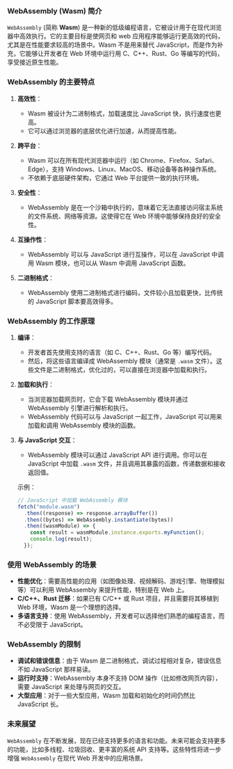 ### WebAssembly (Wasm) 简介

`WebAssembly` (简称 **Wasm**) 是一种新的低级编程语言，它被设计用于在现代浏览器中高效执行。它的主要目标是使网页和 web 应用程序能够运行更高效的代码，尤其是在性能要求较高的场景中。Wasm 不是用来替代 JavaScript，而是作为补充，它能够让开发者在 Web 环境中运行用 C、C++、Rust、Go 等编写的代码，享受接近原生性能。

### WebAssembly 的主要特点

1. **高效性**：

   - Wasm 被设计为二进制格式，加载速度比 JavaScript 快，执行速度也更高。
   - 它可以通过浏览器的底层优化进行加速，从而提高性能。

2. **跨平台**：

   - Wasm 可以在所有现代浏览器中运行（如 Chrome、Firefox、Safari、Edge），支持 Windows、Linux、MacOS、移动设备等各种操作系统。
   - 不依赖于底层硬件架构，它通过 Web 平台提供一致的执行环境。

3. **安全性**：

   - WebAssembly 是在一个沙箱中执行的，意味着它无法直接访问宿主系统的文件系统、网络等资源。这使得它在 Web 环境中能够保持良好的安全性。

4. **互操作性**：

   - WebAssembly 可以与 JavaScript 进行互操作，可以在 JavaScript 中调用 Wasm 模块，也可以从 Wasm 中调用 JavaScript 函数。

5. **二进制格式**：

   - WebAssembly 使用二进制格式进行编码，文件较小且加载更快，比传统的 JavaScript 脚本要高效得多。

### WebAssembly 的工作原理

1. **编译**：

   - 开发者首先使用支持的语言（如 C、C++、Rust、Go 等）编写代码。
   - 然后，将这些语言编译成 WebAssembly 模块（通常是 `.wasm` 文件）。这些文件是二进制格式，优化过的，可以直接在浏览器中加载和执行。

2. **加载和执行**：

   - 当浏览器加载网页时，它会下载 WebAssembly 模块并通过 WebAssembly 引擎进行解析和执行。
   - WebAssembly 代码可以与 JavaScript 一起工作，JavaScript 可以用来加载和调用 WebAssembly 模块的函数。

3. **与 JavaScript 交互**：

   - WebAssembly 模块可以通过 JavaScript API 进行调用。你可以在 JavaScript 中加载 `.wasm` 文件，并且调用其暴露的函数，传递数据和接收返回值。

   示例：

   ```javascript
   // JavaScript 中加载 WebAssembly 模块
   fetch("module.wasm")
     .then((response) => response.arrayBuffer())
     .then((bytes) => WebAssembly.instantiate(bytes))
     .then((wasmModule) => {
       const result = wasmModule.instance.exports.myFunction();
       console.log(result);
     });
   ```

### 使用 WebAssembly 的场景

- **性能优化**：需要高性能的应用（如图像处理、视频解码、游戏引擎、物理模拟等）可以利用 WebAssembly 来提升性能，特别是在 Web 上。
- **C/C++、Rust 迁移**：如果已有 C/C++ 或 Rust 项目，并且需要将其移植到 Web 环境，Wasm 是一个理想的选择。
- **多语言支持**：使用 WebAssembly，开发者可以选择他们熟悉的编程语言，而不必受限于 JavaScript。

### WebAssembly 的限制

- **调试和错误信息**：由于 Wasm 是二进制格式，调试过程相对复杂，错误信息不如 JavaScript 那样易读。
- **运行时支持**：WebAssembly 本身不支持 DOM 操作（比如修改网页内容），需要 JavaScript 来处理与网页的交互。
- **大型应用**：对于一些大型应用，Wasm 加载和初始化的时间仍然比 JavaScript 长。

### 未来展望

`WebAssembly` 在不断发展，现在已经支持更多的语言和功能。未来可能会支持更多的功能，比如多线程、垃圾回收、更丰富的系统 API 支持等。这些特性将进一步增强 `WebAssembly` 在现代 Web 开发中的应用场景。
